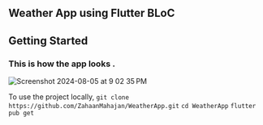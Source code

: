 ## Weather App using Flutter BLoC

## Getting Started

### This is how the app looks .
![Screenshot 2024-08-05 at 9 02 35 PM](https://github.com/user-attachments/assets/638a4214-6c54-4132-9b26-1da7c959d746)


To use the project locally,
`git clone https://github.com/ZahaanMahajan/WeatherApp.git`
`cd WeatherApp`
`flutter pub get`
